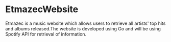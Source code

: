 # EtmazecWebsite
Etmazec is a music website which allows users to retrieve all artists' top hits and albums released.The website is developed using Go and will be using Spotify API for retrieval of information.
